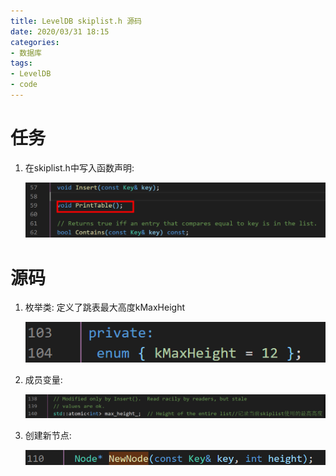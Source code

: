 ```yaml
---
title: LevelDB skiplist.h 源码
date: 2020/03/31 18:15
categories: 
- 数据库
tags: 
- LevelDB
- code
---
```


# 任务

1. 在skiplist.h中写入函数声明:

   ![image-20200326160557408](/../../media/2020-03-31-LevelDB-skiplist/image-20200326160557408.png)

# 源码

1. 枚举类: 定义了跳表最大高度kMaxHeight

   ![image-20200326160646372](/../../media/2020-03-31-LevelDB-skiplist/image-20200326160646372.png)

2. 成员变量: 

   ![image-20200326160806357](/../../media/2020-03-31-LevelDB-skiplist/image-20200326160806357.png)

3. 创建新节点:

   ![image-20200326160934328](/../../media/2020-03-31-LevelDB-skiplist/image-20200326160934328.png)